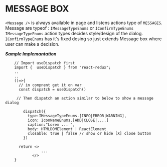 # MESSAGE BOX

`<Message />` is always available in page and listens actions type of `MESSAGES`.
Message are typeof : `IMessageTypeEnums` or `IConfirmTypeEnums`
`IMessageTypeEnums` action types decides style/design of the dialog.
`IConfirmTypeEnums` has it's fixed desing so just extends Message box where user can make a decision.

**_Sample Implemantation_**

```
    // Import useDispatch first
    import {  useDispatch } from "react-redux";
    ..
    ..
    ()=>{
      // in compnent get it on var
      const dispatch = useDispatch()

     // Then dispatch an action similar to below to show a message dialog

        dispatch({
          type:IMessageTypeEnums.[INFO|ERROR|WARNING],
          icon: IconNameEnums.[ADD|CLOSE|....]
          caption:"Lorem ... ",
          body: HTMLDOMElement | ReactElement
          closable: true | false // show or hide [X] close button
        })

      return <>
                ...
            </>
    }
```
